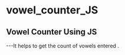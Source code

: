 # vowel_counter_JS
<h2>Vowel Counter Using JS</h2>
<p>---It helps to get the count of vowels entered .</p>
